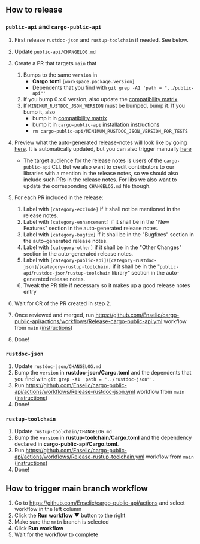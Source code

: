 ## How to release

### `public-api` and `cargo-public-api`

1. First release `rustdoc-json` and `rustup-toolchain` if needed. See below.
1. Update `public-api/CHANGELOG.md`
1. Create a PR that targets `main` that
    1. Bumps to the same `version` in
        * **Cargo.toml** `[workspace.package.version]`
        * Dependents that you find with `git grep -A1 'path = "../public-api"'`
    2. If you bump 0.x.0 version, also update the [compatibility matrix](https://github.com/Enselic/cargo-public-api#compatibility-matrix).
    1. If `MINIMUM_RUSTDOC_JSON_VERSION` must be bumped, bump it. If you bump it, also
        *  bump it in [compatibility matrix](https://github.com/Enselic/cargo-public-api#compatibility-matrix)
        *  bump it in `cargo-public-api` [installation instructions](https://github.com/Enselic/cargo-public-api#installation)
        * `rm cargo-public-api/MINIMUM_RUSTDOC_JSON_VERSION_FOR_TESTS`

1. Preview what the auto-generated release-notes will look like by going [here](https://github.com/cargo-public-api/cargo-public-api.github.io/blob/main/release-notes-preview.md). It is automatically updated, but you can also trigger manually [here](https://github.com/Enselic/cargo-public-api/actions/workflows/Preview-release-notes.yml)
    * The target audience for the release notes is users of the `cargo-public-api` CLI. But we also want to credit contributors to our libraries with a mention in the release notes, so we should also include such PRs in the release notes. For libs we also want to update the corresponding `CHANGELOG.md` file though.
1. For each PR included in the release:
    1. Label with `[category-exclude]` if it shall not be mentioned in the release notes.
    1. Label with `[category-enhancement]` if it shall be in the "New Features" section in the auto-generated release notes.
    1. Label with `[category-bugfix]` if it shall be in the "Bugfixes" section in the auto-generated release notes.
    1. Label with `[category-other]` if it shall be in the "Other Changes" section in the auto-generated release notes.
    1. Label with `[category-public-api]`/`[category-rustdoc-json]`/`[category-rustup-toolchain]` if it shall be in the "`public-api`/`rustdoc-json`/`rustup-toolchain` library" section in the auto-generated release notes.
    1. Tweak the PR title if necessary so it makes up a good release notes entry
1. Wait for CR of the PR created in step 2.
1. Once reviewed and merged, run https://github.com/Enselic/cargo-public-api/actions/workflows/Release-cargo-public-api.yml workflow from `main` ([instructions](https://github.com/Enselic/cargo-public-api/blob/main/docs/development.md#how-to-trigger-main-branch-workflow))
1. Done!

### `rustdoc-json`

1. Update `rustdoc-json/CHANGELOG.md`
1. Bump the `version` in **rustdoc-json/Cargo.toml** and the dependents that you find with `git grep -A1 'path = "../rustdoc-json"'`.
1. Run https://github.com/Enselic/cargo-public-api/actions/workflows/Release-rustdoc-json.yml workflow from `main` ([instructions](https://github.com/Enselic/cargo-public-api/blob/main/docs/development.md#how-to-trigger-main-branch-workflow))
1. Done!

### `rustup-toolchain`

1. Update `rustup-toolchain/CHANGELOG.md`
1. Bump the `version` in **rustup-toolchain/Cargo.toml** and the dependency declared in **cargo-public-api/Cargo.toml**.
1. Run https://github.com/Enselic/cargo-public-api/actions/workflows/Release-rustup-toolchain.yml workflow from `main` ([instructions](https://github.com/Enselic/cargo-public-api/blob/main/docs/development.md#how-to-trigger-main-branch-workflow))
1. Done!

## How to trigger main branch workflow

1. Go to https://github.com/Enselic/cargo-public-api/actions and select workflow in the left column
1. Click the **Run workflow ▼** button to the right
1. Make sure the `main` branch is selected
1. Click **Run workflow**
1. Wait for the workflow to complete
